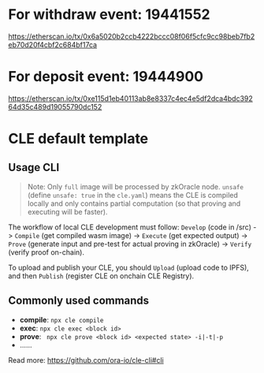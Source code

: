 # For withdraw event: 19441552
https://etherscan.io/tx/0x6a5020b2ccb4222bccc08f06f5cfc9cc98beb7fb2eb70d20f4cbf2c684bf17ca
# For deposit event: 19444900
https://etherscan.io/tx/0xe115d1eb40113ab8e8337c4ec4e5df2dca4bdc39264d35c489d19055790dc152


# CLE default template


## Usage CLI

> Note: Only `full` image will be processed by zkOracle node. `unsafe` (define `unsafe: true` in the `cle.yaml`) means the CLE is compiled locally and only contains partial computation (so that proving and executing will be faster).

The workflow of local CLE development must follow: `Develop` (code in /src) -> `Compile` (get compiled wasm image) -> `Execute` (get expected output) -> `Prove` (generate input and pre-test for actual proving in zkOracle) -> `Verify` (verify proof on-chain).

To upload and publish your CLE, you should `Upload` (upload code to IPFS), and then `Publish` (register CLE on onchain CLE Registry).


## Commonly used commands

- **compile**: `npx cle compile`
- **exec**: `npx cle exec <block id>`
- **prove**: ` npx cle prove <block id> <expected state> -i|-t|-p`  
- ……

Read more: https://github.com/ora-io/cle-cli#cli
